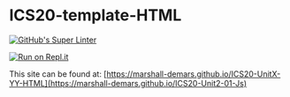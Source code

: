 # ICS20-template-HTML

[![GitHub's Super Linter](https://github.com/marshall-demars/ICS20-Unit2-01-Js/workflows/GitHub's%20Super%20Linter/badge.svg)](https://github.com/marshall-demars/ICS20-Unit2-01-Js/actions)

[![Run on Repl.it](https://repl.it/badge/github/marshall-demars/ICS20-Unit2-01-Js)](https://repl.it/github/marshall-demars/ICS20-Unit2-01-Js)

This site can be found at: [https://marshall-demars.github.io/ICS20-UnitX-YY-HTML](https://marshall-demars.github.io/ICS20-Unit2-01-Js)
